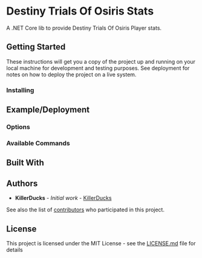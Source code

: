 ﻿# Destiny Trials Of Osiris Stats

A .NET Core lib to provide Destiny Trials Of Osiris Player stats.

## Getting Started

These instructions will get you a copy of the project up and running on your local machine for development and testing purposes. See deployment for notes on how to deploy the project on a live system.

### Installing



## Example/Deployment


### Options



### Available Commands


## Built With


## Authors

* **KillerDucks** - *Initial work* - [KillerDucks](https://github.com/KillerDucks)

See also the list of [contributors](https://github.com/KillerDucks/DestinyTrialsStats_NetCore/contributors) who participated in this project.

## License

This project is licensed under the MIT License - see the [LICENSE.md](LICENSE.md) file for details
